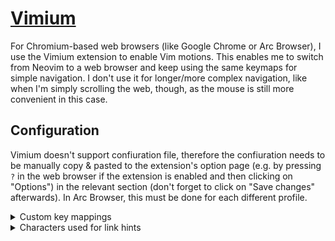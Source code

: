 # [Vimium](https://github.com/philc/vimium)

For Chromium-based web browsers (like Google Chrome or Arc Browser), I use the Vimium extension to
enable Vim motions. This enables me to switch from Neovim to a web browser and keep using the same
keymaps for simple navigation. I don't use it for longer/more complex navigation, like when I'm
simply scrolling the web, though, as the mouse is still more convenient in this case.

## Configuration

Vimium doesn't support confiuration file, therefore the confiuration needs to be manually copy &
pasted to the extension's option page (e.g. by pressing `?` in the web browser if the extension is
enabled and then clicking on "Options") in the relevant section (don't forget to click on "Save
changes" afterwards). In Arc Browser, this must be done for each different profile.

<details>
<summary>Custom key mappings</summary>

```
# Use s/S to search and click a link instead of f/F (like s key in EasyMotion or Hop.nvim)
unmap f
unmap F
map s LinkHints.activateMode
map S LinkHints.activateModeToOpenInNewTab
# Use ,/; to scroll half page up/down
map , scrollPageDown
map ; scrollPageUp
# Disable mappings that don't work well
# J/K follow a kind of most recent tab behavior, see https://github.com/philc/vimium/issues/4230
unmap J
unmap K
# Since I remapped J/K to <C-J>/<C-K> in the browser, let's do the same for H/L
unmap H
unmap L
# x works but tabs closed with it can't be restored with neither regular keymap nor X
unmap x
unmap X
unmap t
```

</details>
<details>
<summary>Characters used for link hints</summary>

```
hgjfkdlsmqyturieozpabvn
```

</details>

